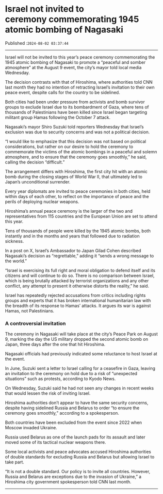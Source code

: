 # Israel not invited to ceremony commemorating 1945 atomic bombing of Nagasaki

Published :`2024-08-02 03:37:44`

---

Israel will not be invited to this year’s peace ceremony commemorating the 1945 atomic bombing of Nagasaki to promote a “peaceful and somber atmosphere” at the August 9 event, the city’s mayor told local media Wednesday.

The decision contrasts with that of Hiroshima, where authorities told CNN last month they had no intention of retracting Israel’s invitation to their own peace event, despite calls for the country to be sidelined.

Both cities had been under pressure from activists and bomb survivor groups to exclude Israel due to its bombardment of Gaza, where tens of thousands of Palestinians have been killed since Israel began targeting militant group Hamas following the October 7 attack.

Nagasaki’s mayor Shiro Suzuki told reporters Wednesday that Israel’s exclusion was due to security concerns and was not a political decision.

“I would like to emphasize that this decision was not based on political considerations, but rather on our desire to hold the ceremony to commemorate the victims of the atomic bombings in a peaceful and solemn atmosphere, and to ensure that the ceremony goes smoothly,” he said, calling the decision “difficult.”

The arrangement differs with Hiroshima, the first city hit with an atomic bomb during the closing stages of World War II, that ultimately led to Japan’s unconditional surrender.

Every year diplomats are invited to peace ceremonies in both cities, held within days of each other, to reflect on the importance of peace and the perils of deploying nuclear weapons.

Hiroshima’s annual peace ceremony is the larger of the two and representatives from 115 countries and the European Union are set to attend this year.

Tens of thousands of people were killed by the 1945 atomic bombs, both instantly and in the months and years that followed due to radiation sickness.

In a post on X, Israel’s Ambassador to Japan Gilad Cohen described Nagasaki’s decision as “regrettable,” adding it “sends a wrong message to the world.”

“Israel is exercising its full right and moral obligation to defend itself and its citizens and will continue to do so. There is no comparison between Israel, which is being brutally attacked by terrorist organizations and any other conflict, any attempt to present it otherwise distorts the reality,” he said.

Israel has repeatedly rejected accusations from critics including rights groups and experts that it has broken international humanitarian law with the breadth of its response to Hamas’ attacks. It argues its war is against Hamas, not Palestinians.

### A controversial invitation

The ceremony in Nagasaki will take place at the city’s Peace Park on August 9, marking the day the US military dropped the second atomic bomb on Japan, three days after the one that hit Hiroshima.

Nagasaki officials had previously indicated some reluctance to host Israel at the event.

In June, Suzuki sent a letter to Israel calling for a ceasefire in Gaza, leaving an invitation to the ceremony on hold due to a risk of “unexpected situations” such as protests, according to Kyodo News.

On Wednesday, Suzuki said he had not seen any changes in recent weeks that would lessen the risk of inviting Israel.

Hiroshima authorities don’t appear to have the same security concerns, despite having sidelined Russia and Belarus to order “to ensure the ceremony goes smoothly,” according to a spokesperson.

Both countries have been excluded from the event since 2022 when Moscow invaded Ukraine.

Russia used Belarus as one of the launch pads for its assault and later moved some of its tactical nuclear weapons there.

Some local activists and peace advocates accused Hiroshima authorities of double standards for excluding Russia and Belarus but allowing Israel to take part.

“It is not a double standard. Our policy is to invite all countries. However, Russia and Belarus are exceptions due to the invasion of Ukraine,” a Hiroshima city government spokesperson told CNN last month.

---

